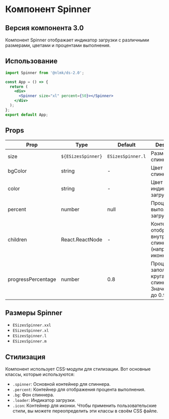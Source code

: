 # Компонент Spinner

## Версия компонента 3.0

Компонент Spinner отображает индикатор загрузки с различными размерами, цветами и процентами выполнения.

## Использование

```jsx
import Spinner from '@nlmk/ds-2.0';

const App = () => {
  return (
    <div>
      <Spinner size="xl" percent={50}></Spinner>
    </div>
  );
};
export default App;
```

## Props

| Prop               | Type               | Default           | Description                                               |
|--------------------|--------------------|-------------------|-----------------------------------------------------------|
| size               | `${ESizesSpinner}` | `ESizesSpinner.l` | Размер спиннера.                                          |
| bgColor            | string             | -                 | Цвет фона спиннера.                                       |
| color              | string             | -                 | Цвет индикатора загрузки.                                 |
| percent            | number             | null              | Процент выполнения загрузки.                              |
| children           | React.ReactNode    | -                 | Контент, отображаемый внутри спиннера (например, иконка). |
| progressPercentage | number             | 0.8               | Процент заполнения круга спиннера. Значение от 0 до 0.9.  |

## Размеры Spinner

- `ESizesSpinner.xxl`
- `ESizesSpinner.xl`
- `ESizesSpinner.l`
- `ESizesSpinner.m`

## Стилизация

Компонент использует CSS-модули для стилизации. Вот основные классы, которые используются:

- `.spinner`: Основной контейнер для спиннера.
- `.percent`: Контейнер для отображения процента выполнения.
- `.bg`: Фон спиннера.
- `.loader`: Индикатор загрузки.
- `.icon`: Контейнер для иконки. Чтобы применить пользовательские стили, вы можете переопределить эти классы в своём CSS файле.
